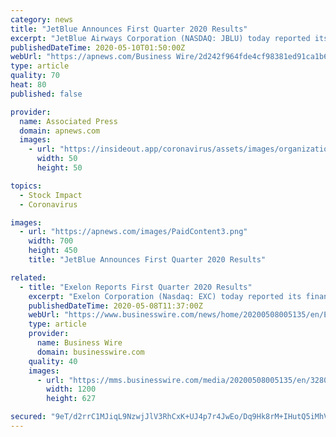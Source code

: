 ```yaml
---
category: news
title: "JetBlue Announces First Quarter 2020 Results"
excerpt: "JetBlue Airways Corporation (NASDAQ: JBLU) today reported its results for the first quarter 2020: Reported GAAP loss per share of ($0.97) in the first quarter of 2020 compared to a diluted earnings per share of $0."
publishedDateTime: 2020-05-10T01:50:00Z
webUrl: "https://apnews.com/Business Wire/2d242f964fde4cf98381ed91ca1b6ecc"
type: article
quality: 70
heat: 80
published: false

provider:
  name: Associated Press
  domain: apnews.com
  images:
    - url: "https://insideout.app/coronavirus/assets/images/organizations/apnews.com-50x50.jpg"
      width: 50
      height: 50

topics:
  - Stock Impact
  - Coronavirus

images:
  - url: "https://apnews.com/images/PaidContent3.png"
    width: 700
    height: 450
    title: "JetBlue Announces First Quarter 2020 Results"

related:
  - title: "Exelon Reports First Quarter 2020 Results"
    excerpt: "Exelon Corporation (Nasdaq: EXC) today reported its financial results for the first quarter of 2020. “We had another strong quarter, with each of our"
    publishedDateTime: 2020-05-08T11:37:00Z
    webUrl: "https://www.businesswire.com/news/home/20200508005135/en/Exelon-Reports-Quarter-2020-Results"
    type: article
    provider:
      name: Business Wire
      domain: businesswire.com
    quality: 40
    images:
      - url: "https://mms.businesswire.com/media/20200508005135/en/328061/23/EXC_H_SM_4C_PS.jpg"
        width: 1200
        height: 627

secured: "9eT/d2rrC1MJiqL9NzwjJlV3RhCxK+UJ4p7r4JwEo/Dq9Hk8rM+IHutQ5iMhVlfWMvz1qeEcmbFZwVc0XMSUvFySNZvOn3cP8Z9dMtTEe9yEjQ9vJsW7hFqO9r5K+s+iXLmUTX+4PwRi41SODppfeIHSXzoB+ED0nvdHC+DJegvm9IS1JO6Bqd37jgv4qJ+5/RTwlbKpdnoXOVPl+B7QGeNy5MQZ4XkqRsvxwP7h/wj8qwcBVHR6PX8Qb3k/WNkwy3LxbzFxhjeSYkMGjRDP/k7sodbE+bnWUqrJoYIsKVfFa1O9BBnWD8oL2Kty5rdC;Z+KSxuKJPuSdqXMto8PCiQ=="
---
```


